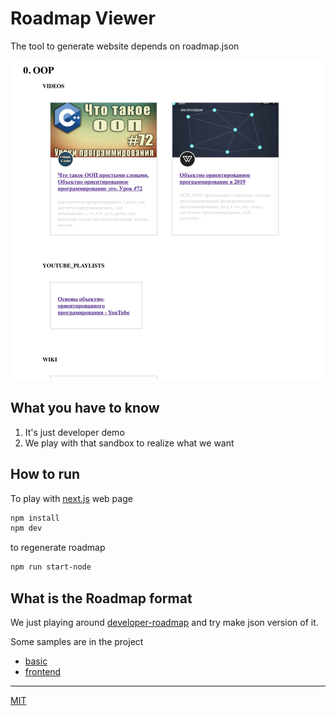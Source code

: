# Roadmap Viewer

The tool to generate website depends on roadmap.json

![Alt text](./screenshot.png?raw=true "Optional Title")

## What you have to know

1. It's just developer demo
2. We play with that sandbox to realize what we want

## How to run

To play with [next.js](https://github.com/zeit/next.js/) web page

```bash
npm install
npm dev
```

to regenerate roadmap

```bash
npm run start-node
```

## What is the Roadmap format

We just playing around [developer-roadmap](https://github.com/kamranahmedse/developer-roadmap/blob/master/readme.md) and try make json version of it.

Some samples are in the project

- [basic](./basic.roadmap.json)
- [frontend](./frontend.roadmap.json)

----

[MIT](./LICENSE)
